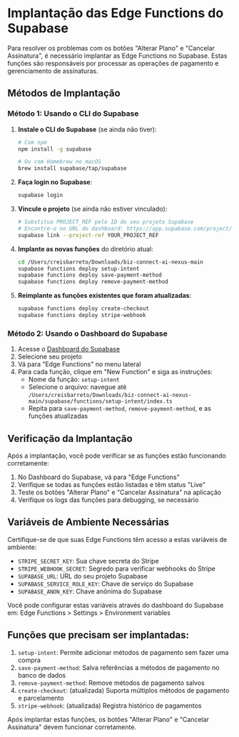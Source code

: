 # Implantação das Edge Functions do Supabase

Para resolver os problemas com os botões "Alterar Plano" e "Cancelar Assinatura", é necessário implantar as Edge Functions no Supabase. Estas funções são responsáveis por processar as operações de pagamento e gerenciamento de assinaturas.

## Métodos de Implantação

### Método 1: Usando o CLI do Supabase

1. **Instale o CLI do Supabase** (se ainda não tiver):
   ```bash
   # Com npm
   npm install -g supabase

   # Ou com Homebrew no macOS
   brew install supabase/tap/supabase
   ```

2. **Faça login no Supabase**:
   ```bash
   supabase login
   ```

3. **Vincule o projeto** (se ainda não estiver vinculado):
   ```bash
   # Substitua PROJECT_REF pelo ID do seu projeto Supabase
   # Encontre-o no URL do dashboard: https://app.supabase.com/project/PROJECT_REF
   supabase link --project-ref YOUR_PROJECT_REF
   ```

4. **Implante as novas funções** do diretório atual:
   ```bash
   cd /Users/creisbarreto/Downloads/biz-connect-ai-nexus-main
   supabase functions deploy setup-intent
   supabase functions deploy save-payment-method
   supabase functions deploy remove-payment-method
   ```

5. **Reimplante as funções existentes que foram atualizadas**:
   ```bash
   supabase functions deploy create-checkout
   supabase functions deploy stripe-webhook
   ```

### Método 2: Usando o Dashboard do Supabase

1. Acesse o [Dashboard do Supabase](https://app.supabase.com)
2. Selecione seu projeto
3. Vá para "Edge Functions" no menu lateral
4. Para cada função, clique em "New Function" e siga as instruções:
   - Nome da função: `setup-intent`
   - Selecione o arquivo: navegue até `/Users/creisbarreto/Downloads/biz-connect-ai-nexus-main/supabase/functions/setup-intent/index.ts`
   - Repita para `save-payment-method`, `remove-payment-method`, e as funções atualizadas

## Verificação da Implantação

Após a implantação, você pode verificar se as funções estão funcionando corretamente:

1. No Dashboard do Supabase, vá para "Edge Functions"
2. Verifique se todas as funções estão listadas e têm status "Live"
3. Teste os botões "Alterar Plano" e "Cancelar Assinatura" na aplicação
4. Verifique os logs das funções para debugging, se necessário

## Variáveis de Ambiente Necessárias

Certifique-se de que suas Edge Functions têm acesso a estas variáveis de ambiente:

- `STRIPE_SECRET_KEY`: Sua chave secreta do Stripe
- `STRIPE_WEBHOOK_SECRET`: Segredo para verificar webhooks do Stripe
- `SUPABASE_URL`: URL do seu projeto Supabase
- `SUPABASE_SERVICE_ROLE_KEY`: Chave de serviço do Supabase
- `SUPABASE_ANON_KEY`: Chave anônima do Supabase

Você pode configurar estas variáveis através do dashboard do Supabase em:
Edge Functions > Settings > Environment variables

## Funções que precisam ser implantadas:

1. `setup-intent`: Permite adicionar métodos de pagamento sem fazer uma compra
2. `save-payment-method`: Salva referências a métodos de pagamento no banco de dados
3. `remove-payment-method`: Remove métodos de pagamento salvos
4. `create-checkout`: (atualizada) Suporta múltiplos métodos de pagamento e parcelamento
5. `stripe-webhook`: (atualizada) Registra histórico de pagamentos

Após implantar estas funções, os botões "Alterar Plano" e "Cancelar Assinatura" devem funcionar corretamente.
